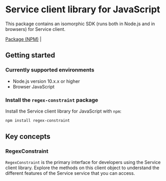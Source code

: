 # Service client library for JavaScript

This package contains an isomorphic SDK (runs both in Node.js and in browsers) for Service client.



[Package (NPM)](https://www.npmjs.com/package/regex-constraint) |

## Getting started

### Currently supported environments

- Node.js version 10.x.x or higher
- Browser JavaScript


### Install the `regex-constraint` package

Install the Service client library for JavaScript with `npm`:

```bash
npm install regex-constraint
```


## Key concepts

### RegexConstraint

`RegexConstraint` is the primary interface for developers using the Service client library. Explore the methods on this client object to understand the different features of the Service service that you can access.


